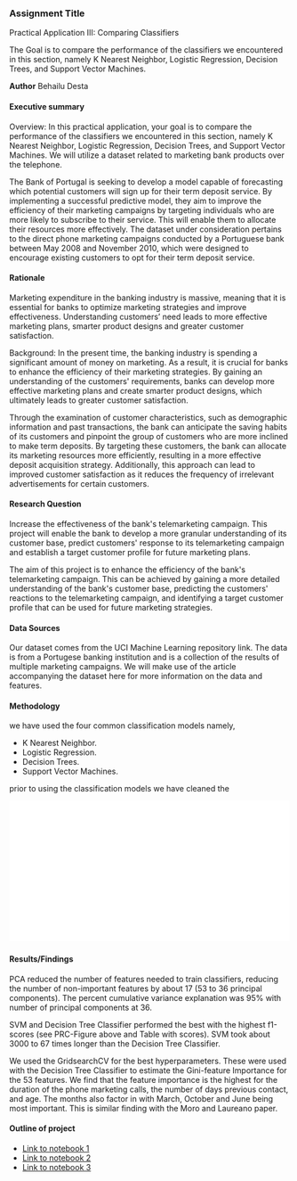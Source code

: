 ### Assignment Title
Practical Application III: Comparing Classifiers

The Goal is to compare the performance of the classifiers we encountered in this section, namely K Nearest Neighbor, Logistic Regression, Decision Trees, and Support Vector Machines. 

**Author**
Behailu Desta

#### Executive summary

Overview: In this practical application, your goal is to compare the performance of the classifiers we encountered in this section, namely K Nearest Neighbor, Logistic Regression, Decision Trees, and Support Vector Machines. We will utilize a dataset related to marketing bank products over the telephone.

The Bank of Portugal is seeking to develop a model capable of forecasting which potential customers will sign up for their term deposit service. By implementing a successful predictive model, they aim to improve the efficiency of their marketing campaigns by targeting individuals who are more likely to subscribe to their service. This will enable them to allocate their resources more effectively. The dataset under consideration pertains to the direct phone marketing campaigns conducted by a Portuguese bank between May 2008 and November 2010, which were designed to encourage existing customers to opt for their term deposit service.

#### Rationale
Marketing expenditure in the banking industry is massive, meaning that it is essential for banks to optimize marketing strategies and improve effectiveness. Understanding customers’ need leads to more effective marketing plans, smarter product designs and greater customer satisfaction.

Background: In the present time, the banking industry is spending a significant amount of money on marketing. As a result, it is crucial for banks to enhance the efficiency of their marketing strategies. By gaining an understanding of the customers' requirements, banks can develop more effective marketing plans and create smarter product designs, which ultimately leads to greater customer satisfaction.

Through the examination of customer characteristics, such as demographic information and past transactions, the bank can anticipate the saving habits of its customers and pinpoint the group of customers who are more inclined to make term deposits. By targeting these customers, the bank can allocate its marketing resources more efficiently, resulting in a more effective deposit acquisition strategy. Additionally, this approach can lead to improved customer satisfaction as it reduces the frequency of irrelevant advertisements for certain customers.

#### Research Question
Increase the effectiveness of the bank's telemarketing campaign. This project will enable the bank to develop a more granular understanding of its customer base, predict customers' response to its telemarketing campaign and establish a target customer profile for future marketing plans.

The aim of this project is to enhance the efficiency of the bank's telemarketing campaign. This can be achieved by gaining a more detailed understanding of the bank's customer base, predicting the customers' reactions to the telemarketing campaign, and identifying a target customer profile that can be used for future marketing strategies.

#### Data Sources

Our dataset comes from the UCI Machine Learning repository link. The data is from a Portugese banking institution and is a collection of the results of multiple marketing campaigns. We will make use of the article accompanying the dataset here for more information on the data and features.

#### Methodology
we have used the four common classification models namely, 
- K Nearest Neighbor.
- Logistic Regression.
- Decision Trees.
- Support Vector Machines.

prior to using the classification models we have cleaned  the 

![PCA Plot](./images/pca.jpg)

#### Results/Findings

PCA reduced the number of features needed to train classifiers, reducing the number of non-important features by about 17 (53 to 36 principal components). The percent cumulative variance explanation was 95% with number of principal components at 36.

SVM and Decision Tree Classifier performed the best with the highest f1-scores (see PRC-Figure above and Table with scores). SVM took about 3000 to 67 times longer than the Decision Tree Classifier.

We used the GridsearchCV for the best hyperparameters. These were used with the Decision Tree Classifier to estimate the Gini-feature Importance for the 53 features. We find that the feature importance is the highest for the duration of the phone marketing calls, the number of days previous contact, and age. The months also factor in with March, October and June being most important. This is similar finding with the Moro and Laureano paper.

#### Outline of project

- [Link to notebook 1](www.google.com)
- [Link to notebook 2]()
- [Link to notebook 3]()


